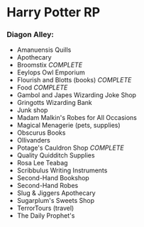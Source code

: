 # Harry Potter RP

### Diagon Alley:
- Amanuensis Quills	
- Apothecary	
- Broomstix	*COMPLETE*
- Eeylops Owl Emporium
- Flourish and Blotts	(books) *COMPLETE*
- Food *COMPLETE*
- Gambol and Japes Wizarding Joke Shop	
- Gringotts Wizarding Bank	
- Junk shop	
- Madam Malkin's Robes for All Occasions
- Magical Menagerie	(pets, supplies)
- Obscurus Books	
- Ollivanders	
- Potage's Cauldron Shop *COMPLETE*
- Quality Quidditch Supplies	
- Rosa Lee Teabag	
- Scribbulus Writing Instruments	
- Second-Hand Bookshop	
- Second-Hand Robes	
- Slug & Jiggers Apothecary	
- Sugarplum's Sweets Shop	
- TerrorTours	(travel)	
- The Daily Prophet's 
